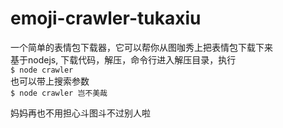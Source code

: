 # emoji-crawler-tukaxiu  

一个简单的表情包下载器，它可以帮你从图咖秀上把表情包下载下来  
基于nodejs,
下载代码，解压，命令行进入解压目录，执行  
`$ node crawler`  
也可以带上搜索参数  
`$ node crawler 岂不美哉`  

妈妈再也不用担心斗图斗不过别人啦  

